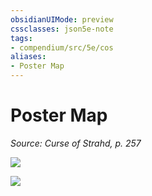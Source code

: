 ```yaml
---
obsidianUIMode: preview
cssclasses: json5e-note
tags:
- compendium/src/5e/cos
aliases:
- Poster Map
---
```

# Poster Map
*Source: Curse of Strahd, p. 257* 

![](/3-Mechanics/CLI/adventures/curse-of-strahd/img/218-poster-barovia.webp#center)

![](/3-Mechanics/CLI/adventures/curse-of-strahd/img/219-poster-castle-ravenloft.webp#center)